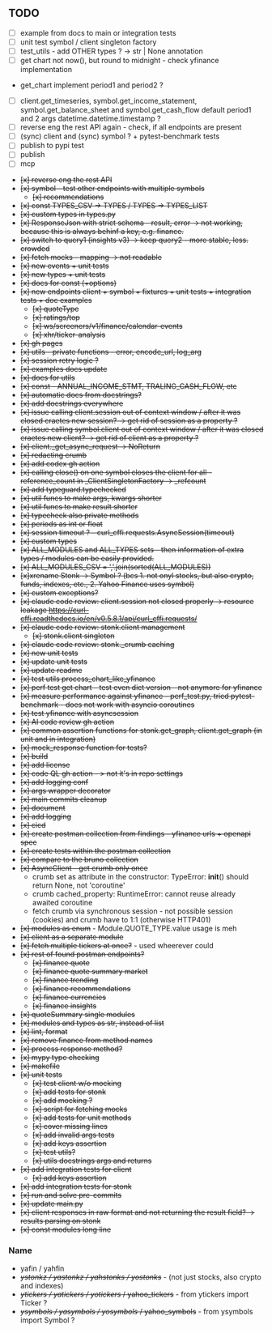 ## TODO

- [ ] example from docs to main or integration tests
- [ ] unit test symbol / client singleton factory
- [ ] test_utils - add OTHER types ? -> str | None annotation
- [ ] get chart not now(), but round to midnight - check yfinance implementation
- get_chart implement period1 and period2 ?
- [ ] client.get_timeseries, symbol.get_income_statement, symbol.get_balance_sheet and symbol.get_cash_flow default period1 and 2 args datetime.datetime.timestamp ?
- [ ] reverse eng the rest API again - check, if all endpoints are present
- [ ] (sync) client and (sync) symbol ? + pytest-benchmark tests
- [ ] publish to pypi test
- [ ] publish
- [ ] mcp
- ~~[x] reverse eng the rest API~~
- ~~[x] symbol - test other endpoints with multiple symbols~~
  - ~~[x] recommendations~~
- ~~[x] const TYPES_CSV -> TYPES / TYPES -> TYPES_LIST~~
- ~~[x] custom types in types.py~~
- ~~[x] ResponseJson with strict schema - result, error -> not working, because this is always behinf a key, e.g. finance.~~
- ~~[x] switch to query1 (insights v3) -> keep query2 - more stable, less. crowded~~
- ~~[x] fetch mocks - mapping -> not readable~~
- ~~[x] new events + unit tests~~
- ~~[x] new types + unit tests~~
- ~~[x] docs for const (+options)~~
- ~~[x] new endpoints client + symbol + fixtures + unit tests + integration tests + doc examples~~
  - ~~[x] quoteType~~
  - ~~[x] ratings/top~~
  - ~~[x] ws/screeners/v1/finance/calendar-events~~
  - ~~[x] xhr/ticker-analysis~~
- ~~[x] gh pages~~
- ~~[x] utils - private functions - error, encode_url, log_arg~~
- ~~[x] session retry logic ?~~
- ~~[x] examples docs update~~
- ~~[x] docs for utils~~
- ~~[x] const - ANNUAL_INCOME_STMT, TRALING_CASH_FLOW, etc~~
- ~~[x] automatic docs from docstrings?~~
- ~~[x] add docstrings everywhere~~
- ~~[x] issue calling client.session out of context window / after it was closed craetes new session? -> get rid of session as a property ?~~
- ~~[x] issue calling symbol.client out of context window / after it was closed craetes new client? -> get rid of client as a property ?~~
- ~~[x] client._get_async_request -> NoReturn~~
- ~~[x] redacting crumb~~
- ~~[x] add codex gh action~~
- ~~[x] calling close() on one symbol closes the client for all - reference_count in _ClientSingletonFactory -> _refcount~~
- ~~[x] add typeguard.typechecked~~
- ~~[x] util funcs to make args, kwargs shorter~~
- ~~[x] util funcs to make result shorter~~
- ~~[x] typecheck also private methods~~
- ~~[x] periods as int or float~~
- ~~[x] session timeout ? - curl_cffi.requests.AsyncSession(timeout)~~
- ~~[x] custom types~~
- ~~[x] ALL_MODULES and ALL_TYPES sets - then information of extra types / modules can be easily provided.~~
- ~~[x] ALL_MODULES_CSV = ','.join(sorted(ALL_MODULES))~~
- ~~[x]xrename Stonk -> Symbol ? (bcs 1. not onyl stocks, but also crypto, funds, indexes, etc., 2. Yahoo Finance uses symbol)~~
- ~~[x] custom exceptions?~~
- ~~[x] claude code review: client.session not closed properly -> resource leakage https://curl-cffi.readthedocs.io/en/v0.5.8.1/api/curl_cffi.requests/~~
- ~~[x] claude code review: stonk.client management~~
  - ~~[x] stonk.client singleton~~
- ~~[x] claude code review: stonk._crumb caching~~
- ~~[x] new unit tests~~
- ~~[x] update unit tests~~
- ~~[x] update readme~~
- ~~[x] test utils process_chart_like_yfinance~~
- ~~[x] perf test get chart - test even dict version - not anymore for yfinance~~
- ~~[x] measure performance against yfinance - perf_test.py, tried pytest-benchmark - does not work with asyncio coroutines~~
- ~~[x] test yfinance with asyncsession~~
- ~~[x] AI code review gh action~~
- ~~[x] common assertion functions for stonk.get_graph, client.get_graph (in unit and in integration)~~
- ~~[x] mock_response function for tests?~~
- ~~[x] build~~
- ~~[x] add license~~
- ~~[x] code QL gh action - > not it's in repo settings~~
- ~~[x] add logging conf~~
- ~~[x] args wrapper decorator~~
- ~~[x] main commits cleanup~~
- ~~[x] document~~
- ~~[x] add logging~~
- ~~[x] cicd~~
- ~~[x] create postman collection from findings - yfinance urls + openapi spec~~
- ~~[x] create tests within the postman collection~~
- ~~[x] compare to the bruno collection~~
- ~~[x] AsyncClient - get crumb only once~~
    - crumb set as attribute in the constructor: TypeError: __init__() should return None, not 'coroutine'
    - crumb cached_property: RuntimeError: cannot reuse already awaited coroutine
    - fetch crumb via synchronous session - not possible session (cookies) and crumb have to 1:1 (otherwise HTTP401)
- ~~[x] modules as enum~~ - Module.QUOTE_TYPE.value usage is meh
- ~~[x] client as a separate module~~
- ~~[x] fetch multiple tickers at once?~~ - used wheerever could
- ~~[x] rest of found postman endpoints?~~
    - ~~[x] finance quote~~
    - ~~[x] finance quote summary market~~
    - ~~[x] finance trending~~
    - ~~[x] finance recommendations~~
    - ~~[x] finance currencies~~
    - ~~[x] finance insights~~
- ~~[x] quoteSummary single modules~~
- ~~[x] modules and types as str, instead of list~~
- ~~[x] lint, format~~
- ~~[x] remove finance from method names~~
- ~~[x] process response method?~~
- ~~[x] mypy type checking~~
- ~~[x] makefile~~
- ~~[x] unit tests~~
  - ~~[x] test client w/o mocking~~
  - ~~[x] add tests for stonk~~
  - ~~[x] add mocking ?~~
  - ~~[x] script for fetching mocks~~
  - ~~[x] add tests for unit methods~~
  - ~~[x] cover missing lines~~
  - ~~[x] add invalid args tests~~
  - ~~[x] add keys assertion~~
  - ~~[x] test utils?~~
  - ~~[x] utils docstrings args and returns~~
- ~~[x] add integration tests for client~~
  - ~~[x] add keys assertion~~
- ~~[x] add integration tests for stonk~~
- ~~[x] run and solve pre-commits~~
- ~~[x] update main.py~~
- ~~[x] client responses in raw format and not returning the result field? -> results parsing on stonk~~
- ~~[x] const modules long line~~

### Name
- yafin / yahfin
- _~~ystonkz / yastonkz / yahstonks / yostonks~~_ - (not just stocks, also crypto and indexes)
- ~~_ytickers / yatickers / yotickers_ / yahoo_tickers~~ - from ytickers import Ticker ?
- ~~_ysymbols / yasymbols / yosymbols_ / yahoo_symbols~~ - from ysymbols import Symbol ?